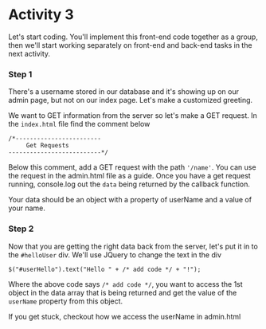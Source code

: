 # Activity 3
Let's start coding. You'll implement this front-end code together as a group, then we'll start working separately on front-end and back-end tasks in the next activity.



### Step 1

There's a username stored in our database and it's showing up on our admin page, but not on our index page. Let's make a customized greeting.

We want to GET information from the server so let's make a GET request. In the `index.html` file find the comment below
```
/*------------------------
     Get Requests
--------------------------*/
```
Below this comment, add a GET request with the path `'/name'`. You can use the request in the admin.html file as a guide. Once you have a get request running, console.log out the `data` being returned by the callback function.

Your data should be an object with a property of userName and a value of your name.

### Step 2
Now that you are getting the right data back from the server, let's put it in to the `#helloUser` div. We'll use JQuery to change the text in the div
```
$("#userHello").text("Hello " + /* add code */ + "!");
```
Where the above code says `/* add code */`, you want to access the 1st object in the data array that is being returned and get the value of the `userName` property from this object.

If you get stuck, checkout how we access the userName in admin.html
